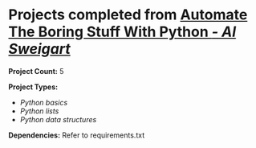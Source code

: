 # Projects completed from [Automate The Boring Stuff With Python *- Al Sweigart*](https://automatetheboringstuff.com/)

**Project Count:**
5

**Project Types:**
* *Python basics*
* *Python lists*
* *Python data structures*

**Dependencies:**
Refer to requirements.txt